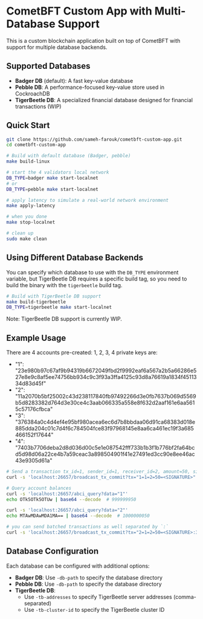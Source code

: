 # CometBFT Custom App with Multi-Database Support

This is a custom blockchain application built on top of CometBFT with support for multiple database backends.

## Supported Databases

- **Badger DB** (default): A fast key-value database
- **Pebble DB**: A performance-focused key-value store used in CockroachDB
- **TigerBeetle DB**: A specialized financial database designed for financial transactions (WIP)

## Quick Start

```bash
git clone https://github.com/sameh-farouk/cometbft-custom-app.git
cd cometbft-custom-app

# Build with default database (Badger, pebble)
make build-linux

# start the 4 validators local network
DB_TYPE=badger make start-localnet
# or
DB_TYPE=pebble make start-localnet

# apply latency to simulate a real-world network environment
make apply-latency

# when you done
make stop-localnet

# clean up
sudo make clean 
```

## Using Different Database Backends

You can specify which database to use with the `DB_TYPE` environment variable, but TigerBeetle DB requires a specific build tag, so you need to build the binary with the `tigerbeetle` build tag.

```bash
# Build with TigerBeetle DB support
make build-tigerbeetle
DB_TYPE=tigerbeetle make start-localnet
```

Note: TigerBeetle DB support is currently WIP.

## Example Usage

There are 4 accounts pre-created: 1, 2, 3, 4
private keys are:

- "1": "23e980b97c67af9b94319b6672049fbd2f9992eaf6a567a2b5a66286e527e8e9c8af5ee74756bb934c9c3f93a3ffa4125c93d8a76619a1834f4511334d83d45f"
- "2": "11a2070b5bf25002c43d238117840fb97492266d3e0fb7637b069d5569b5d8283382d764d3e30ce4c3aab066335a558e8f632d2aaf161e6aa5615c57176cfbca"
- "3": "376384a0c4d4ef4e95bf980acea6ec6d7b8bbdaa06d91ca68383d018e885dda204c01c7d4f6c784504fce83f97968145e8aa6ca461ec19f3a685466152f17644"
- "4": "7403b7706deba2d8d036d00c5e1e087542fff733b1b3f1b776bf2fa64bcd5d98d06a22ce4b7a59ceac3a898504901f41e27491ed3cc90e8ee46ac43e9305d61a"

```bash
# Send a transaction tx_id=1, sender_id=1, receiver_id=2, amount=50, signature=<SIGNATURE>
curl -s 'localhost:26657/broadcast_tx_commit?tx="1=1=2=50=<SIGNATURE>"'

# Query account balances
curl -s 'localhost:26657/abci_query?data="1"'
echo OTk5OTk5OTUw | base64 --decode  # 999999950

curl -s 'localhost:26657/abci_query?data="2"'
echo MTAwMDAwMDA1MA== | base64 --decode  # 1000000050

# you can send batched transactions as well separated by `:`
curl -s 'localhost:26657/broadcast_tx_commit?tx="2=1=2=50=<SIGNATURE>:3=1=2=50=<SIGNATURE>:4=1=2=50=<SIGNATURE>"'
```

## Database Configuration

Each database can be configured with additional options:

- **Badger DB**: Use `-db-path` to specify the database directory
- **Pebble DB**: Use `-db-path` to specify the database directory
- **TigerBeetle DB**: 
  - Use `-tb-addresses` to specify TigerBeetle server addresses (comma-separated)
  - Use `-tb-cluster-id` to specify the TigerBeetle cluster ID
